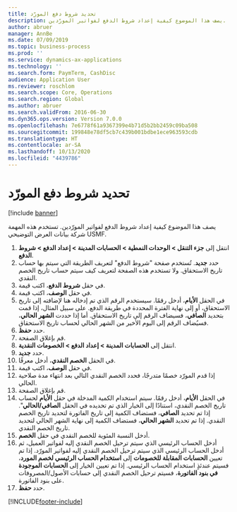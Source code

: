 ```yaml
---
title: ‏‫تحديد شروط دفع المورّد‬
description: يصف هذا الموضوع كيفية إعداد شروط الدفع لفواتير المورّدين.
author: abruer
manager: AnnBe
ms.date: 07/09/2019
ms.topic: business-process
ms.prod: ''
ms.service: dynamics-ax-applications
ms.technology: ''
ms.search.form: PaymTerm, CashDisc
audience: Application User
ms.reviewer: roschlom
ms.search.scope: Core, Operations
ms.search.region: Global
ms.author: abruer
ms.search.validFrom: 2016-06-30
ms.dyn365.ops.version: Version 7.0.0
ms.openlocfilehash: 7e6778f61a9367399e4b71d5b2bb2459c09ba508
ms.sourcegitcommit: 199848e78df5cb7c439b001bdbe1ece963593cdb
ms.translationtype: HT
ms.contentlocale: ar-SA
ms.lasthandoff: 10/13/2020
ms.locfileid: "4439786"
---
```

# <a name="define-vendor-payment-terms"></a>‏‫تحديد شروط دفع المورّد‬

[!include [banner](../../includes/banner.md)]

يصف هذا الموضوع كيفية إعداد شروط الدفع لفواتير المورّدين. تستخدم هذه المهمة شركة بيانات العرض التوضيحي USMF.

1. انتقل إلى **جزء التنقل > الوحدات النمطية > الحسابات المدينة > إعداد الدفع‬ > شروط الدفع**.
2. حدد **جديد**. تُستخدم صفحة "شروط الدفع" لتعريف الطريقة التي سيتم بها حساب تاريخ الاستحقاق. ولا تستخدم هذه الصفحة لتعريف كيف سيتم حساب تاريخ الخصم النقدي.  
3. في حقل **شروط الدفع**، اكتب قيمة.
4. في حقل **الوصف**، اكتب قيمة.
5. في الحقل **الأيام**، أدخل رقمًا. سيستخدم الرقم الذي تم إدخاله هنا لإضافته إلى تاريخ الاستحقاق، أو إلى نهاية الفترة المحددة في طريقة الدفع. على سبيل المثال، إذا قمت بتحديد **الصافي**، فسيضاف الرقم إلى تاريخ الاستحقاق. أما إذا حددت **الشهر الحالي**، فسيُضاف الرقم إلى اليوم الأخير من الشهر الحالي لحساب تاريخ الاستحقاق.  
6. حدد **حفظ**.
7. قم بإغلاق الصفحة.
8. انتقل إلى **الحسابات المدينة > إعداد الدفع > الخصومات النقدية**‬‬.
9. حدد **جديد**.
10. في الحقل **الخصم النقدي**، أدخل معرفًا.
11. في حقل **الوصف**، اكتب قيمة.
12. إذا قدم المورّد خصمًا متدرجًا، فحدد الخصم النقدي التالي بعد انتهاء مدة صلاحية الحالي.
13. قم بإغلاق الصفحة.
14. في الحقل **الأيام**، أدخل رقمًا. سيتم استخدام الكمية المدخلة في حقل **الأيام** لحساب تاريخ الخصم النقدي، استنادًا إلى الخيار الذي تم تحديده في الحقل **الصافي/الحالي**‬". إذا تم تحديد **الصافي**، فستضاف الكمية إلى تاريخ الفاتورة لتحديد تاريخ الخصم النقدي. إذا تم تحديد **الشهر الحالي**، فستضاف الكمية إلى نهاية الشهر الحالي لتحديد تاريخ الخصم النقدي.  
15. أدخل النسبة المئوية للخصم النقدي في حقل **الخصم**. 
16. أدخل الحساب الرئيسي الذي سيتم ترحيل الخصم النقدي إليه لفواتير العميل، ثم أدخل الحساب الرئيسي الذي سيتم ترحيل الخصم النقدي إليه لفواتير المورّد. إذا تم تعيين **الحسابات المقابلة للخصومات** إلى **استخدام الحساب الرئيسي لخصم المورد**، فسيتم عندئذٍ استخدام الحساب الرئيسي. إذا تم تعيين الخيار إلى **الحسابات الموجودة في بنود الفاتورة**، فسيتم ترحيل الخصم النقدي إلى حسابات الأصول/المصروفات على بنود الفاتورة.  
17. حدد **حفظ**.



[!INCLUDE[footer-include](../../../includes/footer-banner.md)]